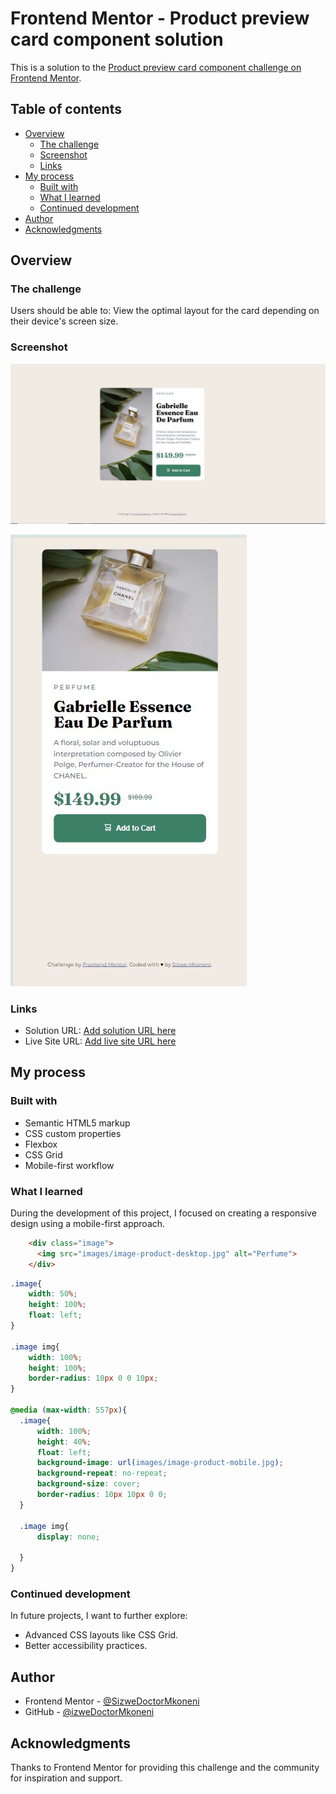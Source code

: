 # Frontend Mentor - Product preview card component solution

This is a solution to the [Product preview card component challenge on Frontend Mentor](https://www.frontendmentor.io/challenges/product-preview-card-component-GO7UmttRfa).

## Table of contents

- [Overview](#overview)
  - [The challenge](#the-challenge)
  - [Screenshot](#screenshot)
  - [Links](#links)
- [My process](#my-process)
  - [Built with](#built-with)
  - [What I learned](#what-i-learned)
  - [Continued development](#continued-development)
- [Author](#author)
- [Acknowledgments](#acknowledgments)

## Overview

### The challenge

Users should be able to:
  View the optimal layout for the card depending on their device's screen size.

### Screenshot

![1](./images/product-preview-card-component-desktop-screenshot.JPG)

![2](./images/product-preview-card-component-mobile-screenshot.JPG)

### Links

- Solution URL: [Add solution URL here](https://your-solution-url.com)
- Live Site URL: [Add live site URL here](https://your-live-site-url.com)

## My process

### Built with

- Semantic HTML5 markup
- CSS custom properties
- Flexbox
- CSS Grid
- Mobile-first workflow

### What I learned

During the development of this project, I focused on creating a responsive design using a mobile-first approach. 

```html
    <div class="image">
      <img src="images/image-product-desktop.jpg" alt="Perfume">
    </div>
```
```css
.image{
    width: 50%;
    height: 100%;
    float: left;
}

.image img{
    width: 100%;
    height: 100%;
    border-radius: 10px 0 0 10px;
}

@media (max-width: 557px){
  .image{
      width: 100%;
      height: 40%;
      float: left;
      background-image: url(images/image-product-mobile.jpg);
      background-repeat: no-repeat;
      background-size: cover;
      border-radius: 10px 10px 0 0;
  }

  .image img{
      display: none;
      
  }
}
```

### Continued development

In future projects, I want to further explore: 
  - Advanced CSS layouts like CSS Grid.
  - Better accessibility practices.

## Author

- Frontend Mentor - [@SizweDoctorMkoneni](https://www.frontendmentor.io/profile/SizweDoctorMkoneni)
- GitHub - [@izweDoctorMkoneni](https://github.com/SizweDoctorMkoneni)

## Acknowledgments

Thanks to Frontend Mentor for providing this challenge and the community for inspiration and support.